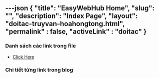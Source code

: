 ---json
{
    "title": "EasyWebHub Home",
    "slug": "",
    "description": "Index Page",
    "layout": "doitac-truyvan-hoahongtong.html",
    "permalink" : false,
    "activeLink" : "doitac"
}
---

### Danh sách các link trong file
- [Click Here](./blog-list.html)

### Chi tiết từng link trong blog